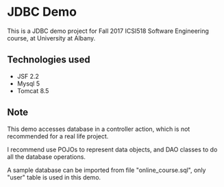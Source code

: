 # JDBC Demo
 
This is a JDBC demo project for Fall 2017 ICSI518 Software Engineering course, at University at Albany.

## Technologies used

- JSF 2.2
- Mysql 5
- Tomcat 8.5

## Note

This demo accesses database in a controller action, which is not recommended for a real life project.

I recommend use POJOs to represent data objects, and DAO classes to do all the database operations.

A sample database can be imported from file "online_course.sql", only "user" table is used in this demo.
